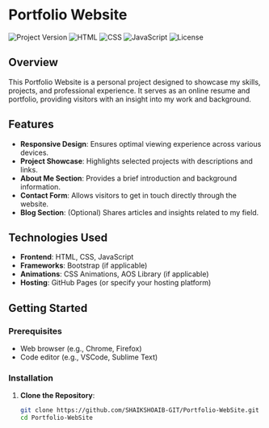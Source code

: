 # Portfolio Website

![Project Version](https://img.shields.io/badge/version-1.0-blue)
![HTML](https://img.shields.io/badge/language-HTML-orange)
![CSS](https://img.shields.io/badge/language-CSS-blue)
![JavaScript](https://img.shields.io/badge/language-JavaScript-yellow)
![License](https://img.shields.io/badge/license-MIT-green)

## Overview

This Portfolio Website is a personal project designed to showcase my skills, projects, and professional experience. It serves as an online resume and portfolio, providing visitors with an insight into my work and background.

## Features

- **Responsive Design**: Ensures optimal viewing experience across various devices.
- **Project Showcase**: Highlights selected projects with descriptions and links.
- **About Me Section**: Provides a brief introduction and background information.
- **Contact Form**: Allows visitors to get in touch directly through the website.
- **Blog Section**: (Optional) Shares articles and insights related to my field.

## Technologies Used

- **Frontend**: HTML, CSS, JavaScript
- **Frameworks**: Bootstrap (if applicable)
- **Animations**: CSS Animations, AOS Library (if applicable)
- **Hosting**: GitHub Pages (or specify your hosting platform)

## Getting Started

### Prerequisites

- Web browser (e.g., Chrome, Firefox)
- Code editor (e.g., VSCode, Sublime Text)

### Installation

1. **Clone the Repository**:

   ```bash
   git clone https://github.com/SHAIKSHOAIB-GIT/Portfolio-WebSite.git
   cd Portfolio-WebSite
